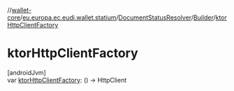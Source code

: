 //[wallet-core](../../../../index.md)/[eu.europa.ec.eudi.wallet.statium](../../index.md)/[DocumentStatusResolver](../index.md)/[Builder](index.md)/[ktorHttpClientFactory](ktor-http-client-factory.md)

# ktorHttpClientFactory

[androidJvm]\
var [ktorHttpClientFactory](ktor-http-client-factory.md): () -&gt; HttpClient
